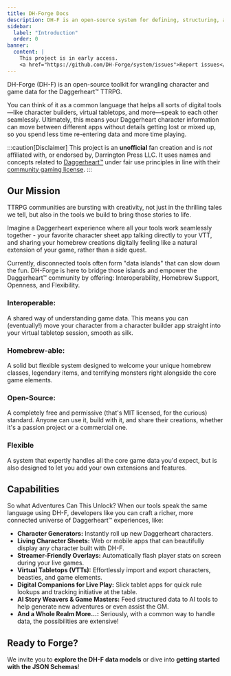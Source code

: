 ```yaml
---
title: DH-Forge Docs
description: DH-F is an open-source system for defining, structuring, and sharing character and game data for the Daggerheart™ TTRPG. It aims to create a common language for digital tools, allowing seamless interoperability.
sidebar:
  label: "Introduction"
  order: 0
banner:
  content: |
    This project is in early access.
    <a href="https://github.com/DH-Forge/system/issues">Report issues</a>
---
```

DH-Forge (DH-F) is an open-source toolkit for wrangling character and game data for the Daggerheart™ TTRPG.

You can think of it as a common language that helps all sorts of digital tools—like character builders, virtual tabletops, and more—speak to each other seamlessly. Ultimately, this means your Daggerheart character information can move between different apps without details getting lost or mixed up, so you spend less time re-entering data and more time playing.

:::caution[Disclaimer]
This project is an **unofficial** fan creation and is _not_ affiliated with, or endorsed by, Darrington Press LLC. It uses names and concepts related to [Daggerheart™]("https://www.daggerheart.com/") under fair use principles in line with their [community gaming license](https://darringtonpress.com/license/).
:::

## Our Mission

TTRPG communities are bursting with creativity, not just in the thrilling tales we tell, but also in the tools we build to bring those stories to life.

Imagine a Daggerheart experience where all your tools work seamlessly together - your favorite character sheet app talking directly to your VTT, and sharing your homebrew creations digitally feeling like a natural extension of your game, rather than a side quest.

Currently, disconnected tools often form "data islands" that can slow down the fun. DH-Forge is here to bridge those islands and empower the Daggerheart™ community by offering: Interoperability, Homebrew Support, Openness, and Flexibility.

### Interoperable:
A shared way of understanding game data. This means you can (eventually!) move your character from a character builder app straight into your virtual tabletop session, smooth as silk.

### Homebrew-able:
A solid but flexible system designed to welcome your unique homebrew classes, legendary items, and terrifying monsters right alongside the core game elements.

### Open-Source:
A completely free and permissive (that's MIT licensed, for the curious) standard. Anyone can use it, build with it, and share their creations, whether it's a passion project or a commercial one.

### Flexible
A system that expertly handles all the core game data you'd expect, but is also designed to let you add your own extensions and features.

## Capabilities

So what Adventures Can This Unlock? When our tools speak the same language using DH-F, developers like you can craft a richer, more connected universe of Daggerheart™ experiences, like:

 - **Character Generators:** Instantly roll up new Daggerheart characters.
 - **Living Character Sheets:** Web or mobile apps that can beautifully display any character built with DH-F.
 - **Streamer-Friendly Overlays:** Automatically flash player stats on screen during your live games.
 - **Virtual Tabletops (VTTs):** Effortlessly import and export characters, beasties, and game elements.
 - **Digital Companions for Live Play:** Slick tablet apps for quick rule lookups and tracking initiative at the table.
 - **AI Story Weavers & Game Masters:** Feed structured data to AI tools to help generate new adventures or even assist the GM.
 - **And a Whole Realm More...:** Seriously, with a common way to handle data, the possibilities are extensive!

## Ready to Forge?

We invite you to **explore the DH-F data models** or dive into **getting started with the JSON Schemas**!
